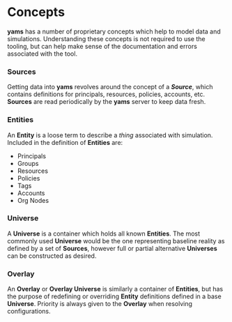 # Concepts

**yams** has a number of proprietary concepts which help to model data and simulations.
Understanding these concepts is not required to use the tooling, but can help make sense of the
documentation and errors associated with the tool.

### Sources

Getting data into **yams** revolves around the concept of a ***Source***, which contains definitions
for principals, resources, policies, accounts, etc. **Sources** are read periodically by the
**yams** server to keep data fresh.

### Entities

An **Entity** is a loose term to describe a _thing_ associated with simulation. Included in the
definition of **Entities** are:

- Principals
- Groups
- Resources
- Policies
- Tags
- Accounts
- Org Nodes

### Universe

A **Universe** is a container which holds all known **Entities**. The most commonly used
**Universe** would be the one representing baseline reality as defined by a set of **Sources**,
however full or partial alternative **Universes** can be constructed as desired.

### Overlay

An **Overlay** or **Overlay Universe** is similarly a container of **Entities**, but has the purpose
of redefining or overriding **Entity** definitions defined in a base **Universe**. Priority is
always given to the **Overlay** when resolving configurations.
